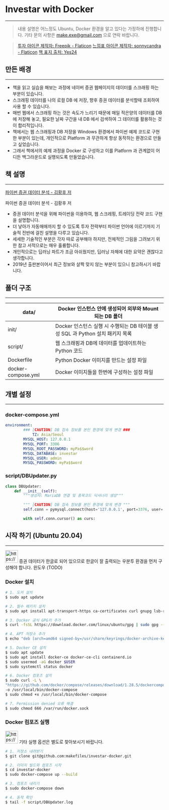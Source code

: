 # Investar with Docker

---

> 내용 설명은 어느정도 Ubuntu, Docker 환경을 알고 있다는 가정하에 진행합니다.
기타 문의 사항은 make.exe@gmail.com 으로 연락 바랍니다.
> 

> [투자 아이콘 제작자: Freepik - Flaticon](https://www.flaticon.com/kr/free-icons/)
[느낌표 아이콘 제작자: sonnycandra - Flaticon](https://www.flaticon.com/kr/free-icons/)
[책 표지 출처: Yes24](https://www.yes24.com/Product/Goods/91401258)
> 

## 만든 배경

---

- 책을 읽고 실습을 해보는 과정에 네이버 증권 웹페이지의 데이터를 스크래핑 하는 부분이 있습니다.
- 스크래핑 데이터를 나의 로컬 DB 에 저장, 향후 증권 데이터를 분석할때 조회하여 사용 할 수 있습니다.
- 매번 웹에서 스크래핑 하는 것은 속도가 느리기 때문에 매일 적은양의 데이터를 DB 에 저장해 놓고, 필요한 날짜 구간을 내 DB 에서 검색하여 그 데이터를 활용하는 것이 합리적입니다.
- 책에서는 웹 스크래핑과 DB 저장을 Windows 환경에서 파이썬 예제 코드로 구현한 부분이 있는데, 개인적으로 Platform 과 무관하게 항상 동작하는 환경으로 만들고 싶었습니다.
- 그래서 책에서의 예제 과정을 Docker 로 구성하고 이를 Platform 과 관계없이 어디든 백그라운드로 실행되도록 만들었습니다.

## 책 설명

---

[파이썬 증권 데이터 분석 - 김황후 저](https://image.yes24.com/goods/91401258/XL)

파이썬 증권 데이터 분석 - 김황후 저

- 증권 데이터 분석을 위해 파이썬을 이용하여, 웹 스크레핑, 트레이딩 전략 코드 구현을 설명합니다.
- 더 낳아가 자동매매까지 할 수 있도록 투자 전략부터 파이썬 언어에 이르기까지 기술적 전반에 걸친 설명을 다루고 있습니다.
- 세세한 기술적인 부분은 각자 따로 공부해야 하지만, 전체적인 그림을 그려보기 위한 참고 서적으로는 매우 훌륭합니다.
- 개인적으로는 딥러닝 파트가 조금 아쉬웠지만, 딥러닝 자체에 대한 요약은 괜찮다고 생각합니다.
- 2019년 출판본이어서 최근 정보와 살짝 맞지 않는 부분이 있으니 참고하시기 바랍니다.

## 폴더 구조

---

| data/ | Docker 인스턴스 안에 생성되어 외부와 Mount 되는 DB 폴더 |
| --- | --- |
| init/ | Docker 인스턴스 실행 시 수행되는 DB 테이블 생성 SQL 과 Python 설치 패키지 목록 |
| script/ | 웹 스크래핑과 DB에 데이터를 업데이트하는 Python 코드 |
| Dockerfile | Python Docker 이미지를 만드는 설정 파일 |
| docker-compose.yml | Docker 이미지들을 한번에 구성하는 설정 파일 |

## 개별 설정

---

### docker-compose.yml

```yaml
environment:
		### [CAUTION] DB 접속 정보를 본인 환경에 맞게 변경 ###
		    TZ: Asia/Seoul
        MYSQL_HOST: 127.0.0.1
        MYSQL_PORT: 3306
        MYSQL_ROOT_PASSWORD: myPa$$word
        MYSQL_DATABASE: investar
        MYSQL_USER: admin
        MYSQL_PASSWORD: myPa$$word
```

### script/DBUpdater.py

```python
class DBUpdater:
    def __init__(self):
        """생성자: MariaDB 연결 및 종목코드 딕셔너리 생성"""

        """ [CAUTION] DB 접속 정보를 본인 환경에 맞게 변경 """
        self.conn = pymysql.connect(host='127.0.0.1', port=3376, user='admin', password='myPa$$word', db='INVESTAR', charset='utf8')

        with self.conn.cursor() as curs:
```

## 시작 하기 (Ubuntu 20.04)

---

<aside>
<img src="https://cdn-icons-png.flaticon.com/512/6785/6785371.png" alt="https://cdn-icons-png.flaticon.com/512/6785/6785371.png" width="40px" /> 증권 데이터가 한글로 되어 있으므로 한글이 잘 출력되는 우분투 환경을 먼저 구성해야 합니다.
윈도우 (TODO)

</aside>

### Docker 설치

```bash
# 1. 도커 설치
$ sudo apt update

# 2. 필수 패키지 설치
$ sudo apt install apt-transport-https ca-certificates curl gnupg lsb-release

# 3. Docker 공식 GPG키 추가
$ curl -fsSL https://download.docker.com/linux/ubuntu/gpg | sudo gpg --dearmor -o /usr/share/keyrings/docker-archive-keyring.gpg

# 4. APT 저장소 추가
$ echo "deb [arch=amd64 signed-by=/usr/share/keyrings/docker-archive-keyring.gpg] https://download.docker.com/linux/ubuntu $(lsb_release -cs) stable" | sudo tee /etc/apt/sources.list.d/docker.list > /dev/null

# 5. Docker CE 설치
$ sudo apt update
$ sudo apt install docker-ce docker-ce-cli containerd.io
$ sudo usermod -aG docker $USER
$ sudo systemctl status docker

# 6. Docker 컴포즈 설치
$ sudo curl -L \ 
"https://github.com/docker/compose/releases/download/1.28.5/dockercompose-$(uname -s)-$(uname -m)" \ 
-o /usr/local/bin/docker-compose
$ sudo chmod +x /usr/local/bin/docker-compose

# 7. Permission denied 오류 해결
$ sudo chmod 666 /var/run/docker.sock
```

### Docker 컴포즈 실행

<aside>
<img src="https://cdn-icons-png.flaticon.com/512/6785/6785371.png" alt="https://cdn-icons-png.flaticon.com/512/6785/6785371.png" width="40px" /> 기타 실행 옵션은 별도로 찾아보시기 바랍니다.

</aside>

```bash
# 1. 저장소 내려받기
$ git clone git@github.com:makefiles/investar-docker.git

# 2. 이미지 빌드와 컴포즈 시작
$ cd investar-docker
$ sudo docker-compose up --build

# 3. 컴포즈 내리기
$ sudo docker-compose down

# 4. 동작 확인
$ tail -f script/DBUpdater.log
```
